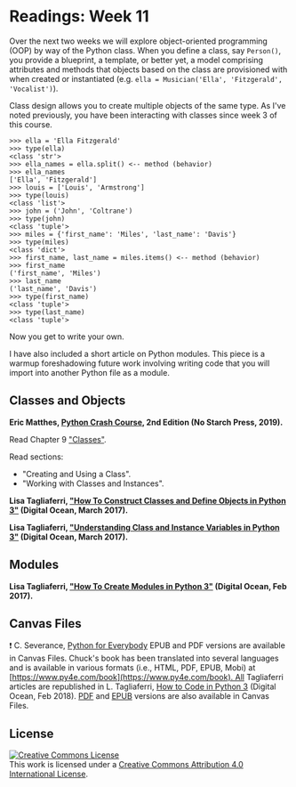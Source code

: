 # Readings: Week 11

Over the next two weeks we will explore object-oriented programming (OOP) by way of the Python class. When you define a class, say `Person()`, you provide a blueprint, a template, or better yet, a model comprising attributes and methods that objects based on the class are provisioned with when created or instantiated (e.g. `ella = Musician('Ella', 'Fitzgerald', 'Vocalist')`).

Class design allows you to create multiple objects of the same type. As I've noted previously, you have been interacting with classes since week 3 of this course.

```
>>> ella = 'Ella Fitzgerald'
>>> type(ella)
<class 'str'>
>>> ella_names = ella.split() <-- method (behavior)
>>> ella_names
['Ella', 'Fitzgerald']
>>> louis = ['Louis', 'Armstrong']
>>> type(louis)
<class 'list'>
>>> john = ('John', 'Coltrane')
>>> type(john)
<class 'tuple'>
>>> miles = {'first_name': 'Miles', 'last_name': 'Davis'}
>>> type(miles)
<class 'dict'>
>>> first_name, last_name = miles.items() <-- method (behavior)
>>> first_name
('first_name', 'Miles')
>>> last_name
('last_name', 'Davis')
>>> type(first_name)
<class 'tuple'>
>>> type(last_name)
<class 'tuple'>
```

Now you get to write your own.

I have also included a short article on Python modules. This piece is a warmup foreshadowing future work involving writing code that you will import into another Python file as a module.

## Classes and Objects

**Eric Matthes, [Python Crash Course](https://learning.oreilly.com/library/view/python-crash-course/9781492071266/), 2nd Edition (No Starch Press, 2019).**

Read Chapter 9 ["Classes"](https://learning.oreilly.com/library/view/python-crash-course/9781492071266/xhtml/ch09.xhtml#ch09).

Read sections:

* "Creating and Using a Class".
* "Working with Classes and Instances".

**Lisa Tagliaferri, ["How To Construct Classes and Define Objects in Python 3"](https://www.digitalocean.com/community/tutorials/how-to-construct-classes-and-define-objects-in-python-3) (Digital Ocean, March 2017).**

**Lisa Tagliaferri, ["Understanding Class and Instance Variables in Python 3"](https://www.digitalocean.com/community/tutorials/understanding-class-and-instance-variables-in-python-3) (Digital Ocean, March 2017).**

## Modules

**Lisa Tagliaferri, ["How To Create Modules in Python 3"](https://www.digitalocean.com/community/tutorials/how-to-write-modules-in-python-3) (Digital Ocean, Feb 2017).**

## Canvas Files

:exclamation: C. Severance, [Python for Everybody](https://www.py4e.com/book) EPUB and PDF versions are available in Canvas Files. Chuck's book has been translated into several languages and is available in various formats (i.e., HTML, PDF, EPUB, Mobi) at [https://www.py4e.com/book](https://www.py4e.com/book). All Tagliaferri articles are republished in L. Tagliaferri, [How to Code in Python 3](https://www.digitalocean.com/community/books/digitalocean-ebook-how-to-code-in-python) (Digital Ocean, Feb 2018). [PDF](https://do.co/python-book-pdf) and [EPUB](https://do.co/python-book-epub) versions are also available in Canvas Files.

## License

<a rel="license" href="http://creativecommons.org/licenses/by/4.0/"><img alt="Creative Commons License" style="border-width:0" src="https://i.creativecommons.org/l/by/4.0/88x31.png" /></a><br />This work is licensed under a <a rel="license" href="http://creativecommons.org/licenses/by/4.0/">Creative Commons Attribution 4.0 International License</a>.
